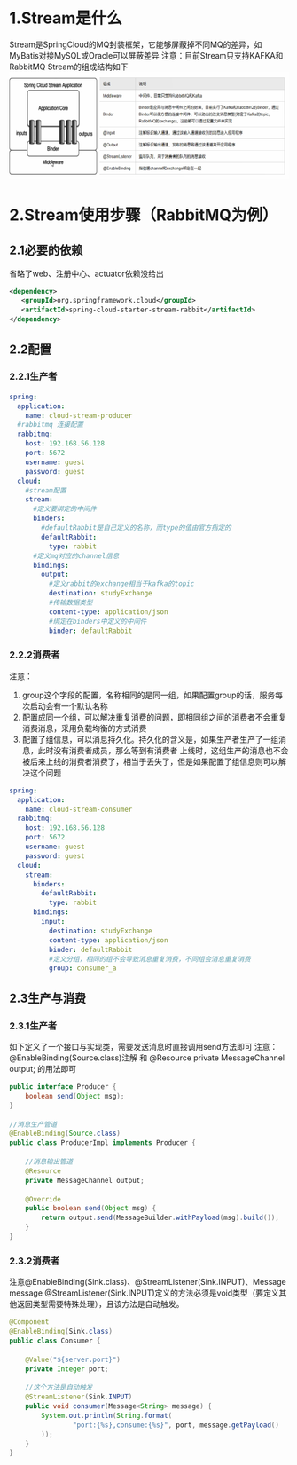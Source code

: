 # 1.Stream是什么
Stream是SpringCloud的MQ封装框架，它能够屏蔽掉不同MQ的差异，如MyBatis对接MySQL或Oracle可以屏蔽差异
注意：目前Stream只支持KAFKA和RabbitMQ
Stream的组成结构如下
![Stream的组件](img/1.png)

# 2.Stream使用步骤（RabbitMQ为例）
## 2.1必要的依赖
省略了web、注册中心、actuator依赖没给出
```xml
<dependency>
   <groupId>org.springframework.cloud</groupId>
   <artifactId>spring-cloud-starter-stream-rabbit</artifactId>
</dependency>
```
## 2.2配置
### 2.2.1生产者
```yaml
spring:
  application:
    name: cloud-stream-producer
  #rabbitmq 连接配置
  rabbitmq:
    host: 192.168.56.128
    port: 5672
    username: guest
    password: guest
  cloud:
    #stream配置
    stream:
      #定义要绑定的中间件
      binders:
        #defaultRabbit是自己定义的名称，而type的值由官方指定的
        defaultRabbit:
          type: rabbit
      #定义mq对应的channel信息
      bindings:
        output:
          #定义rabbit的exchange相当于kafka的topic
          destination: studyExchange
          #传输数据类型
          content-type: application/json
          #绑定在binders中定义的中间件
          binder: defaultRabbit
```
### 2.2.2消费者
注意：
1. group这个字段的配置，名称相同的是同一组，如果配置group的话，服务每次启动会有一个默认名称
2. 配置成同一个组，可以解决重复消费的问题，即相同组之间的消费者不会重复消费消息，采用负载均衡的方式消费
3. 配置了组信息，可以消息持久化。持久化的含义是，如果生产者生产了一组消息，此时没有消费者成员，那么等到有消费者
上线时，这组生产的消息也不会被后来上线的消费者消费了，相当于丢失了，但是如果配置了组信息则可以解决这个问题
```yaml
spring:
  application:
    name: cloud-stream-consumer
  rabbitmq:
    host: 192.168.56.128
    port: 5672
    username: guest
    password: guest
  cloud:
    stream:
      binders:
        defaultRabbit:
          type: rabbit
      bindings:
        input:
          destination: studyExchange
          content-type: application/json
          binder: defaultRabbit
          #定义分组，相同的组不会导致消息重复消费，不同组会消息重复消费
          group: consumer_a
```
## 2.3生产与消费
### 2.3.1生产者
如下定义了一个接口与实现类，需要发送消息时直接调用send方法即可
注意：@EnableBinding(Source.class)注解
和
@Resource
private MessageChannel output;
的用法即可
```java
public interface Producer {
    boolean send(Object msg);
}

//消息生产管道
@EnableBinding(Source.class)
public class ProducerImpl implements Producer {

    //消息输出管道
    @Resource
    private MessageChannel output;

    @Override
    public boolean send(Object msg) {
        return output.send(MessageBuilder.withPayload(msg).build());
    }
}
```
### 2.3.2消费者
注意@EnableBinding(Sink.class)、@StreamListener(Sink.INPUT)、Message<String> message
@StreamListener(Sink.INPUT)定义的方法必须是void类型（要定义其他返回类型需要特殊处理），且该方法是自动触发。
```java
@Component
@EnableBinding(Sink.class)
public class Consumer {

    @Value("${server.port}")
    private Integer port;

    //这个方法是自动触发
    @StreamListener(Sink.INPUT)
    public void consumer(Message<String> message) {
        System.out.println(String.format(
                "port:{%s},consume:{%s}", port, message.getPayload()
        ));
    }
}
```